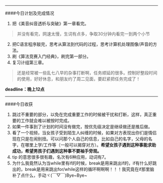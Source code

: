 ***
####今日计划及完成情况
1. 把《美音纠音透析与突破》第一章看完。

> 并没有看完，网速太慢，生词有点多，争取30分钟内看完一到两个小节

2. 把C语言程序敲完，思考从算法到代码的过程，思考计算机处理图像/声音的方法。
3. 刷《算法竞赛入门经典》，刷完第一部分。
4. 复习计组第三章。

> 还是经常被一些乱七八早的杂事打断啊，任务顺延的很多。控制好整段时间的使用，好好休息，和朋友约了周二见面，要赶紧把任务完成了！

**deadline：晚上12点**

***
####今日收获
1. 跳过不重要的部分，以免在完成重要工作的时候被干扰和打断，这样，真正重要的工作就会难以被按时完成。
2. 如果一件事到了计划的时间没有做完，按优先级决定是继续做还是推后做。
3. 看了一个视频，当女孩子受到陌生人纠缠的时候，如果对方表现出你们是情侣现在只是在闹别扭。可以问那个人自己的信息，比如自己的名字，父母的名字，在哪里上学/工作等（一般可以揭穿对方）。**希望女孩子遇到这种事能求助成功，希望男孩子们遇到这种事不要袖手旁观。**
4. tip 的意思很多很有趣，名次有6种应用，动词有7。
5. 为什么我竟然认为当while里有if的时候，break是用来跳出if的，if有什么好跳出的，break是用来跳出for/while这样的循环啊啊啊！！！我究竟在if那里脑补了点什么，手动ヾ(￣▽￣)Bye~Bye~
